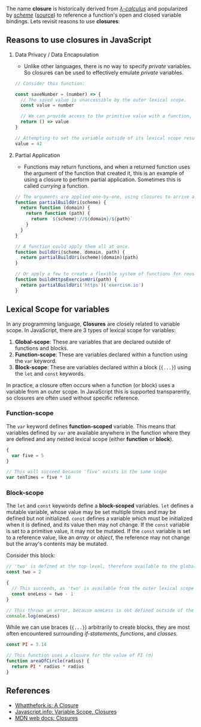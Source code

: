 The name **closure** is historically derived from [_λ-calculus_][wiki-lambda-calculus] and popularized by [_scheme_][wiki-scheme] ([source][wiki-closure]) to reference a function's open and closed variable bindings. Lets revisit reasons to use **closures**:

## Reasons to use closures in JavaScript

1. Data Privacy / Data Encapsulation

   - Unlike other languages, there is no way to specify _private_ variables. So closures can be used to effectively emulate _private_ variables.

   ```javascript
   // Consider this function:

   const saveNumber = (number) => {
     // The saved value is unaccessible by the outer lexical scope.
     const value = number

     // We can provide access to the primitive value with a function, but the original will never change
     return () => value
   }

   // Attempting to set the variable outside of its lexical scope results in an error
   value = 42
   ```

2. Partial Application

   - Functions may return functions, and when a returned function uses the argument of the function that created it, this is an example of using a closure to perform partial application. Sometimes this is called _currying_ a function.

   ```javascript
   // The arguments are applied one-by-one, using closures to arrive at the final result
   function partialBuildUri(scheme) {
     return function (domain) {
       return function (path) {
         return `${scheme}://${domain}/${path}`
       }
     }
   }

   // A function could apply them all at once.
   function buildUri(scheme, domain, path) {
     return partialBuildUri(scheme)(domain)(path)
   }

   // Or apply a few to create a flexible system of functions for reuse.
   function buildHttpsExercismUri(path) {
     return partialBuildUri('https')('exercism.io')
   }
   ```

## Lexical Scope for variables

In any programming language, **Closures** are closely related to variable scope. In JavaScript, there are 3 types of lexical scope for variables:

1. **Global-scope**: These are variables that are declared outside of functions and blocks.
1. **Function-scope**: These are variables declared within a function using the `var` keyword.
1. **Block-scope**: These are variables declared within a block (`{...}`) using the `let` and `const` keywords.

In practice, a closure often occurs when a function (or block) uses a variable from an outer scope. In JavaScript this is supported transparently, so closures are often used without specific reference.

### Function-scope

The `var` keyword defines **function-scoped** variable. This means that variables defined by `var` are available anywhere in the function where they are defined and any nested lexical scope (either **function** or **block**).

```javascript
{
  var five = 5
}

// This will succeed because 'five' exists in the same scope
var tenTimes = five * 10
```

### Block-scope

The `let` and `const` keywords define a **block-scoped** variables. `let` defines a mutable variable, whose value may be set multiple times and may be defined but not initialized. `const` defines a variable which must be initialized when it is defined, and its value then may not change. If the `const` variable is set to a primitive value, it may not be mutated. If the `const` variable is set to a reference value, like an _array_ or _object_, the reference may not change but the array's contents may be mutated.

Consider this block:

```javascript
// 'two' is defined at the top-level, therefore available to the global-scope
const two = 2

{
  // This succeeds, as 'two' is available from the outer lexical scope
  const oneLess = two - 1
}

// This throws an error, because oneLess is not defined outside of the previous inner lexical scope
console.log(oneLess)
```

While we can use braces (`{...}`) arbitrarily to create blocks, they are most often encountered surrounding _if-statements_, _functions_, and _classes_.

```javascript
const PI = 3.14

// This function uses a closure for the value of PI (π)
function areaOfCircle(radius) {
  return PI * radius * radius
}
```

## References

- [Whatthefork.is: A Closure][what-the-fork-is-a-closure]
- [Javascript.info: Variable Scope, Closures][javascript-info-scope-closure]
- [MDN web docs: Closures][mdn-closures]

[javascript-info-scope-closure]: https://javascript.info/closure
[mdn-closures]: https://developer.mozilla.org/en-US/docs/Web/JavaScript/Closures
[what-the-fork-is-a-closure]: https://whatthefork.is/closure
[wiki-lambda-calculus]: https://en.wikipedia.org/wiki/%CE%9B-calculus
[wiki-scheme]: https://en.wikipedia.org/wiki/Scheme_(programming_language)
[wiki-closure]: https://en.wikipedia.org/wiki/Closure_(computer_programming)
